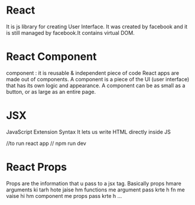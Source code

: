 # React 
It is js library for creating User Interface.
It was created by facebook and  it is still managed by facebook.It contains virtual DOM.

# React Component
component : it is reusable & independent piece of code
React apps are made out of components. A component is a piece of the UI (user interface) that has its own logic and appearance. A component can be as small as a button, or as large as an entire page.

# JSX 
JavaScript Extension Syntax
It lets us write HTML directly inside JS

//to  run react app 
// npm run dev
# React Props
Props are the information that u pass to a jsx tag.
Basically props hmare arguments ki tarh hote jaise hm functions me argument pass krte h fn me vaise hi hm component me props pass krte h ...